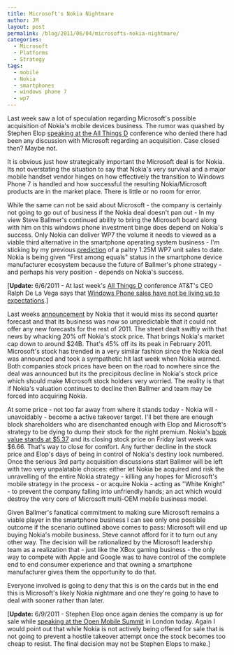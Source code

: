 ```yaml
---
title: Microsoft's Nokia Nightmare
author: JM
layout: post
permalink: /blog/2011/06/04/microsofts-nokia-nightmare/
categories:
  - Microsoft
  - Platforms
  - Strategy
tags:
  - mobile
  - Nokia
  - smartphones
  - windows phone 7
  - wp7
---
```

Last week saw a lot of speculation regarding Microsoft's possible acquisition of Nokia's mobile devices business. The rumor was quashed by Stephen Elop <a href="http://blogs.forbes.com/ericsavitz/2011/06/01/d9-nokia-ceo-elop-flat-out-denies-rumors-microsoft-to-buy-hardware-unit%2F" target="_blank">speaking at the All Things D</a> conference who denied there had been any discussion with Microsoft regarding an acquisition. Case closed then? Maybe not.

<!--more-->



It is obvious just how strategically important the Microsoft deal is for Nokia. Its not overstating the situation to say that Nokia's very survival and a major mobile handset vendor hinges on how effectively the transition to Windows Phone 7 is handled and how successful the resulting Nokia/Microsoft products are in the market place. There is little or no room for error.

While the same can not be said about Microsoft - the company is certainly not going to go out of business if the Nokia deal doesn't pan out - In my view Steve Ballmer's continued ability to bring the Microsoft board along with him on this windows phone investment binge does depend on Nokia's success. Only Nokia can deliver WP7 the volume it needs to viewed as a viable third alternative in the smartphone operating system business - I'm sticking by my previous <a href=" http://www.adamalthus.com/2011/01/sinofskys-power-play/" target="_blank">prediction</a> of a paltry 1.25M WP7 unit sales to date. Nokia is being given "First among equals" status in the smartphone device manufacturer ecosystem because the future of Ballmer's phone strategy - and perhaps his very position - depends on Nokia's success.

[**Update:** 6/6/2011 - At last week's <a href="http://allthingsd.com/" target="_blank">All Things D</a> conference AT&T's CEO Ralph De La Vega says that <a href="http://allthingsd.com/20110604/exclusive-atts-ralph-de-la-vega-on-which-smartphones-are-winning/" target="_blank">Windows Phone sales have not be living up to expectations</a>.]

Last weeks <a href="http://investors.nokia.com/phoenix.zhtml?c=107224&p=irol-newsArticle&ID=1569385&highlight=" target="_blank">announcement</a> by Nokia that it would miss its second quarter forecast and that its business was now so unpredictable that it could not offer any new forecasts for the rest of 2011. The street dealt swiftly with that news by whacking 20% off Nokia's stock price. That brings Nokia's market cap down to around $24B. That's 45% off its its peak in February 2011. Microsoft's stock has trended in a very similar fashion since the Nokia deal was announced and took a sympathetic hit last week when Nokia warned. Both companies stock prices have been on the road to nowhere since the deal was announced but its the precipitous decline in Nokia's stock price which should make Microsoft stock holders very worried. The reality is that if Nokia's valuation continues to decline then Ballmer and team may be forced into acquiring Nokia.

At some price - not too far away from where it stands today - Nokia will - unavoidably - become a active takeover target. I'll bet there are enough block shareholders who are disenchanted enough with Elop and Microsoft's strategy to be dying to dump their stock for the right premium. Nokia's <a href="http://finapps.forbes.com/finapps/jsp/finance/compinfo/Ratios.jsp?tkr=nok" target="_blank">book value stands at $5.37</a> and its closing stock price on Friday last week was $6.66. That's way to close for comfort. Any further decline in the stock price and Elop's days of being in control of Nokia's destiny look numbered. Once the serious 3rd party acquisition discussions start Ballmer will be left with two very unpalatable choices: either let Nokia be acquired and risk the unravelling of the entire Nokia strategy - killing any hopes for Microsoft's mobile strategy in the process - or acquire Nokia - acting as "White Knight" - to prevent the company falling into unfriendly hands; an act which would destroy the very core of Microsoft multi-OEM mobile business model.

Given Ballmer's fanatical commitment to making sure Microsoft remains a viable player in the smartphone business I can see only one possible outcome if the scenario outlined above comes to pass: Microsoft will end up buying Nokia's mobile business. Steve cannot afford for it to turn out any other way. The decision will be rationalized by the Microsoft leadership team as a realization that - just like the XBox gaming business - the only way to compete with Apple and Google was to have control of the complete end to end consumer experience and that owning a smartphone manufacturer gives them the opportunity to do that.

Everyone involved is going to deny that this is on the cards but in the end this is Microsoft's likely Nokia nightmare and one they're going to have to deal with sooner rather than later.

[**Update:** 6/9/2011 - Stephen Elop once again denies the company is up for sale while <a href="http://mashable.com/2011/06/09/nokia-ceo-denies-acquisition-rumors/?utm_source=feedburner&utm_medium=feed&utm_campaign=Feed%3A+Mashable+%28Mashable%29" target="_blank">speaking at the Open Mobile Summit</a> in London today. Again I would point out that while Nokia is not actively being offered for sale that is not going to prevent a hostile takeover attempt once the stock becomes too cheap to resist. The final decision may not be Stephen Elops to make.]
